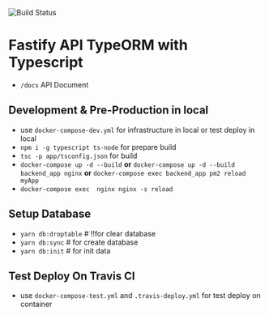 ![Build Status](https://travis-ci.org/winzaa123/fastify-api-test-ci.svg?branch=master)

# Fastify API TypeORM with Typescript

- `/docs` API Document

## Development & Pre-Production in local

- use `docker-compose-dev.yml` for infrastructure in local or test deploy in local
- `npm i -g typescript ts-node` for prepare build
- `tsc -p app/tsconfig.json` for build
- `docker-compose up -d --build` **or** `docker-compose up -d --build backend_app nginx`  **or** `docker-compose exec backend_app pm2 reload myApp`
- `docker-compose exec  nginx nginx -s reload`

## Setup Database

- `yarn db:droptable` # !!for clear database
- `yarn db:sync` # for create database
- `yarn db:init` # for init data

## Test Deploy On Travis CI

- use `docker-compose-test.yml` and `.travis-deploy.yml` for test deploy on container
